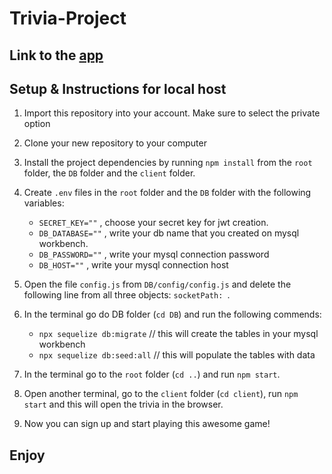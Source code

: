 # Trivia-Project

## Link to the [app](https://firm-pentameter-312707.ew.r.appspot.com/)

## Setup & Instructions for local host

1. Import this repository into your account. Make sure to select the private option

2. Clone your new repository to your computer

3. Install the project dependencies by running `npm install` from the `root` folder, the `DB` folder and the `client` folder.

4. Create `.env` files in the `root` folder and the `DB` folder with the following variables:

   - `SECRET_KEY=""` , choose your secret key for jwt creation.
   - `DB_DATABASE=""` , write your db name that you created on mysql workbench.
   - `DB_PASSWORD=""` , write your mysql connection password
   - `DB_HOST=""` , write your mysql connection host

5. Open the file `config.js` from `DB/config/config.js` and delete the following line from all three objects: `socketPath: `.

6. In the terminal go do DB folder (`cd DB`) and run the following commends:

   - `npx sequelize db:migrate` // this will create the tables in your mysql workbench
   - `npx sequelize db:seed:all` // this will populate the tables with data

7. In the terminal go to the `root` folder (`cd ..`) and run `npm start`.

8. Open another terminal, go to the `client` folder (`cd client`), run `npm start` and this will open the trivia in the browser.

9. Now you can sign up and start playing this awesome game!

## Enjoy